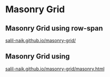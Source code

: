# Masonry Grid

## Masonry Grid using row-span
[salil-naik.github.io/masonry-grid/](https://salil-naik.github.io/masonry-grid/)

## Masonry Grid using 
[salil-naik.github.io/masonry-grid/masonry.html](https://salil-naik.github.io/masonry-grid/masonry.html)
